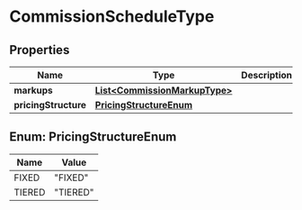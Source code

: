 

# CommissionScheduleType


## Properties

| Name | Type | Description | Notes |
|------------ | ------------- | ------------- | -------------|
|**markups** | [**List&lt;CommissionMarkupType&gt;**](CommissionMarkupType.md) |  |  [optional] |
|**pricingStructure** | [**PricingStructureEnum**](#PricingStructureEnum) |  |  [optional] |



## Enum: PricingStructureEnum

| Name | Value |
|---- | -----|
| FIXED | &quot;FIXED&quot; |
| TIERED | &quot;TIERED&quot; |



